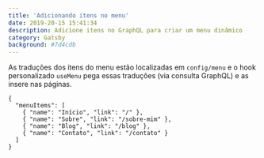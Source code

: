 ```yaml
---
title: 'Adicionando itens no menu'
date: 2019-20-15 15:41:34
description: Adicione itens no GraphQL para criar um menu dinâmico
category: Gatsby
background: #7d4cdb
---
```


As traduções dos itens do menu estão localizadas em `config/menu` e o hook personalizado `useMenu` pega essas traduções (via consulta GraphQL) e as insere nas páginas.

```JS
{
  "menuItems": [
    { "name": "Início", "link": "/" },
    { "name": "Sobre", "link": "/sobre-mim" },
    { "name": "Blog", "link": "/blog" },
    { "name": "Contato", "link": "/contato" }
  ]
}
```